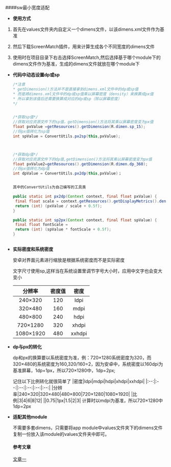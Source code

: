 ####sw最小宽度适配

* **使用方式**

1. 首先在values文件夹内自定义一个dimens文件，以该dimens.xml文件作为基准

2. 然后下载ScreenMatch插件，用来计算生成各个不同宽度的dimens文件

3. 使用时在项目目录下右击选择ScreenMatch,然后选择基于哪个module下的dimens文件作为基准，生成的dimens文件就放在哪个module下

* **代码中动态设置dp或sp**

   ```java
   /*注意
   * getDimension()方法并不是直接拿到dimens.xml文件中的dp或sp值
   * 而是將dimens.xml文件中的dp或sp值乘以屏幕密度（density）来换算成px值
   * 所以拿到该值后还需要换算成对应的dp或sp（除以屏幕密度）
   */
   
   
   /*获取sp值*/
   //获取对应资源文件下的sp值，getDimension()方法将其乘以屏幕密度变为px值
   float pxValue =getResources().getDimension(R.dimen.sp_15);	
   //将px值转化为sp值
   int spValue = ConvertUtils.px2sp(this,pxValue);
   
   
   
   /*获取dp值*/
   //获取对应资源文件下的dp值,getDimension()方法将其乘以屏幕密度变为px值
   float pxValue2=getResources().getDimension(R.dimen.dp_360);
   //将px值转化为dp值	
   int dpValue = ConvertUtils.px2dp(this,pxValue)；
   
   
   其中的ConvertUtils为自己编写的工具类
   
   public static int px2dp(Context context, final float pxValue) {
   	final float scale = context.getResources().getDisplayMetrics().density;
   	return (int) (pxValue / scale + 0.5f);
   }
   
   public static int sp2px(Context context, final float spValue) {
   	final float fontScale = 		       									context.getResources().getDisplayMetrics().scaledDensity;
   	return (int) (spValue * fontScale + 0.5f);
   }
   
   
   
   ```

* **实际密度和系统密度**

   安卓对界面元素进行缩放是根据系统密度而不是实际密度

   文字尺寸使用sp,这样当在系统设置里调节字号大小时，应用中文字也会变大变小

   | 分辨率|密度值|密度|
   |:----:|:----:|:----:|
   | 240×320 | 120 | ldpi |
   |320×480|160|mdpi|
   |480×800|240|hdpi|
   |720×1280|320|xhdpi|
   |1080×1920|480|xxhdpi|

* **dp与px的转化**

  dp和px的换算要以系统密度为准，例：720×1280系统密度为320，而320×480的系统密度为160,320/160=2，因为安卓中，系统密度以160dpi为基准屏幕，1dp=1px，所以720×1280中，1dp=2px;

  记住以下比例转化就很简单了
  |密度|ldpi|mdpi|hdpi|xhdpi|xxhdpi|
  |:--:|:--:|:--:|:--:|:--:|:--:|
  |分辨率|240×320|320×480|480×800|720×1280|1080×1920|
  |比例|3|4|6|8|12|
  ||0.75|1px|1.5|2|3|
  计算时以mdpi为基准，所以720×1280中1dp=2px

* **适配其他module**

  不需要多套dimens，只需要将app module中values文件夹下的dimens文件复制一份放入该module的values文件夹中即可。

  

  

  

  

  #### 参考文章

  [文章一](http://www.xueui.cn/experience/app-experience/ui-sedign-android.html)

  

  

   

   
